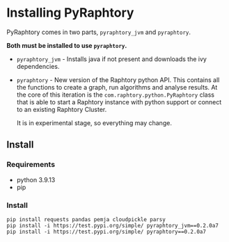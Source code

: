 # Installing PyRaphtory

PyRaphtory comes in two parts, `pyraphtory_jvm` and `pyraphtory`.

**Both must be installed to use `pyraphtory`.**

* `pyraphtory_jvm` - Installs java if not present and downloads the ivy dependencies.
* `pyraphtory` - New version of the Raphtory python API.
  This contains all the functions to create a graph, run algorithms and analyse results.
  At the core of this iteration is the `com.raphtory.python.PyRaphtory` class that is
  able to start a Raphtory instance with python support or connect to an existing Raphtory Cluster.

  It is in experimental stage, so everything may change. 

## Install

### Requirements

- python 3.9.13 
- pip

### Install 

    pip install requests pandas pemja cloudpickle parsy
    pip install -i https://test.pypi.org/simple/ pyraphtory_jvm==0.2.0a7
    pip install -i https://test.pypi.org/simple/ pyraphtory==0.2.0a7


